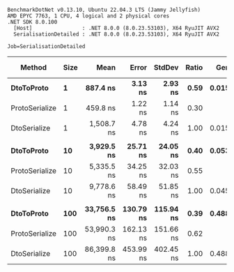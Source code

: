 ```

BenchmarkDotNet v0.13.10, Ubuntu 22.04.3 LTS (Jammy Jellyfish)
AMD EPYC 7763, 1 CPU, 4 logical and 2 physical cores
.NET SDK 8.0.100
  [Host]                : .NET 8.0.0 (8.0.23.53103), X64 RyuJIT AVX2
  SerialisationDetailed : .NET 8.0.0 (8.0.23.53103), X64 RyuJIT AVX2

Job=SerialisationDetailed  

```
| Method         | Size | Mean        | Error     | StdDev    | Ratio | Gen0   | Allocated | Alloc Ratio |
|--------------- |----- |------------:|----------:|----------:|------:|-------:|----------:|------------:|
| **DtoToProto**     | **1**    |    **887.4 ns** |   **3.13 ns** |   **2.93 ns** |  **0.59** | **0.0153** |    **1320 B** |       **0.998** |
| ProtoSerialize | 1    |    459.8 ns |   1.22 ns |   1.14 ns |  0.30 |      - |       2 B |       0.002 |
| DtoSerialize   | 1    |  1,508.7 ns |   4.78 ns |   4.24 ns |  1.00 | 0.0153 |    1322 B |       1.000 |
|                |      |             |           |           |       |        |           |             |
| **DtoToProto**     | **10**   |  **3,929.5 ns** |  **25.71 ns** |  **24.05 ns** |  **0.40** | **0.0534** |    **5072 B** |       **0.997** |
| ProtoSerialize | 10   |  5,335.5 ns |  34.25 ns |  32.03 ns |  0.55 |      - |      15 B |       0.003 |
| DtoSerialize   | 10   |  9,778.6 ns |  58.49 ns |  51.85 ns |  1.00 | 0.0458 |    5087 B |       1.000 |
|                |      |             |           |           |       |        |           |             |
| **DtoToProto**     | **100**  | **33,756.5 ns** | **130.79 ns** | **115.94 ns** |  **0.39** | **0.4883** |   **42920 B** |       **0.996** |
| ProtoSerialize | 100  | 53,990.3 ns | 162.13 ns | 151.66 ns |  0.62 |      - |     151 B |       0.004 |
| DtoSerialize   | 100  | 86,399.8 ns | 453.99 ns | 402.45 ns |  1.00 | 0.4883 |   43071 B |       1.000 |
